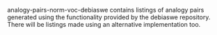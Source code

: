analogy-pairs-norm-voc-debiaswe contains listings of analogy pairs generated using the functionality provided by the debiaswe repository. There will be listings made using an alternative implementation too.
